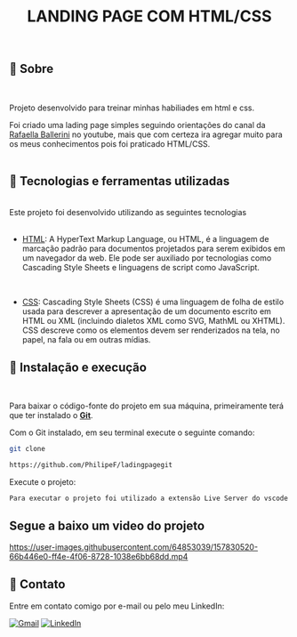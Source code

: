 <div align="center">
<h1> LANDING PAGE COM HTML/CSS </h1>
</div>
<br>

## 📃 Sobre
<br>

Projeto desenvolvido para treinar minhas habiliades em html e css.

Foi criado uma lading page simples seguindo orientações do canal da <a href="https://www.youtube.com/c/rafaellaballerini">Rafaella Ballerini</a> no youtube, mais que com certeza ira agregar muito para os meus conhecimentos pois foi praticado HTML/CSS.
<br>
<br>
## 🚀 Tecnologias e ferramentas utilizadas 
<br>
Este projeto foi desenvolvido utilizando as seguintes tecnologias
<br>
<br>

- [HTML](https://en.wikipedia.org/wiki/HTML): A HyperText Markup Language, ou HTML, é a linguagem de marcação padrão para documentos projetados para serem exibidos em um navegador da web. Ele pode ser auxiliado por tecnologias como Cascading Style Sheets e linguagens de script como JavaScript. 
<br>

- [CSS](https://developer.mozilla.org/en-US/docs/Web/CSS): Cascading Style Sheets (CSS) é uma linguagem de folha de estilo usada para descrever a apresentação de um documento escrito em HTML ou XML (incluindo dialetos XML como SVG, MathML ou XHTML). CSS descreve como os elementos devem ser renderizados na tela, no papel, na fala ou em outras mídias.

## 🔧 Instalação e execução 
<br>

Para baixar o código-fonte do projeto em sua máquina, primeiramente terá que ter instalado o [**Git**](https://git-scm.com/).

Com o Git instalado, em seu terminal execute o seguinte comando:

```bash
git clone  

https://github.com/PhilipeF/ladingpagegit
```

Execute o projeto:

```
Para executar o projeto foi utilizado a extensão Live Server do vscode
```

<h2>Segue a baixo um video do projeto</h2>


https://user-images.githubusercontent.com/64853039/157830520-66b446e0-ff4e-4f06-8728-1038e6bb68dd.mp4


## 📲 Contato

Entre em contato comigo por e-mail ou pelo meu LinkedIn:

<a href="mailto:philipsferreiraa@gmail.com"><img src="https://img.shields.io/badge/Gmail-D14836?style=for-the-badge&logo=gmail&logoColor=white" alt="Gmail"/></a>
<a href="https://www.linkedin.com/in/philipe-ferreira-60696388/"><img src="https://img.shields.io/badge/linkedin%20-%230077B5.svg?&style=for-the-badge&logo=linkedin&logoColor=white" alt="LinkedIn"/></a>
